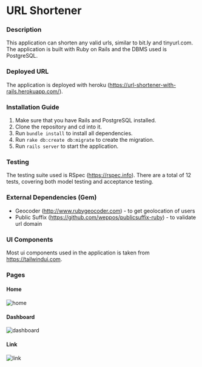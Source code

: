 # URL Shortener
### Description
This application can shorten any valid urls, similar to bit.ly and tinyurl.com. The application is built with Ruby on Rails and the DBMS used is PostgreSQL.
 
### Deployed URL
The application is deployed with heroku (https://url-shortener-with-rails.herokuapp.com/).

### Installation Guide
1. Make sure that you have Rails and PostgreSQL installed.
2. Clone the repository and cd into it.
3. Run `bundle install` to install all dependencies.
4. Run `rake db:create db:migrate` to create the migration.
5. Run `rails server` to start the application.

### Testing 
The testing suite used is RSpec (https://rspec.info). There are a total of 12 tests, covering both model testing and acceptance testing.

### External Dependencies (Gem)
- Geocoder (http://www.rubygeocoder.com) - to get geolocation of users
- Public Suffix (https://github.com/weppos/publicsuffix-ruby) - to validate url domain

### UI Components
Most ui components used in the application is taken from https://tailwindui.com.

### Pages
#### Home

![home](https://imgur.com/pnAgjcF.png)
#### Dashboard

![dashboard](https://imgur.com/2FjiJbP.png)
#### Link
![link](https://imgur.com/qcqKSzL.png)
